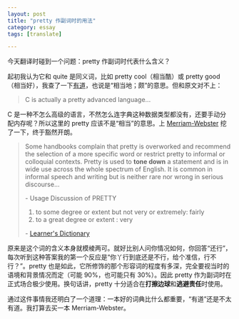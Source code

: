 ```yaml
---
layout: post
title: "pretty 作副词时的用法"
category: essay
tags: [translate]

---
```



今天翻译时碰到一个问题：pretty 作副词时代表什么含义？


起初我认为它和 quite 是同义词，比如 pretty cool（相当酷）或 pretty good（相当好），我查了一下[有道](http://dict.youdao.com/search?q=pretty&keyfrom=dict.index#q%3Dpretty%26keyfrom%3Ddict.index)，也说是“相当地；颇”的意思。但和原文对不上：


> C is actually a pretty advanced language...


C 是一种不怎么高级的语言，不然怎么连字典这种数据类型都没有，还要手动分配内存呢？所以这里的 pretty 应该不是“相当”的意思。上 [Merriam-Webster](http://www.merriam-webster.com/dictionary/pretty?show=1&t=1338894962) 挖了一下，终于豁然开朗。


> Some handbooks complain that pretty is overworked and recommend the selection of a more specific word or restrict pretty to informal or colloquial contexts. Pretty is used to **tone down** a statement and is in wide use across the whole spectrum of English. It is common in informal speech and writing but is neither rare nor wrong in serious discourse...
>
>
> \- Usage Discussion of PRETTY
>
>
> 1. to some degree or extent but not very or extremely: fairly
> 2. to a great degree or extent : very 
>
>
> \- [Learner's Dictionary](http://www.learnersdictionary.com/search/pretty%5B2%5D)


原来是这个词的含义本身就模棱两可。就好比别人问你情况如何，你回答“还行”，每次听到这种答案我的第一个反应是“你丫行到底还是不行，给个准信，行不行？”。pretty 也是如此，它所修饰的那个形容词的程度有多深，完全要视当时的语境和背景情况而定（可能 90%，也可能只有 30%）。因此 pretty 作为副词时在正式场合极少使用。换句话讲，pretty 十分适合在**打擦边球**和**逃避责任**时使用。


通过这件事情我还明白了一个道理：一本好的词典比什么都重要，“有道”还是不太有道。我打算去买一本 Merriam-Webster。
